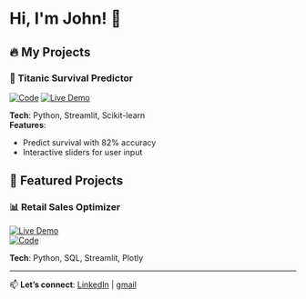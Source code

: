 # Hi, I'm John! 👋  

## 🔥 My Projects  

### 🚢 Titanic Survival Predictor  
[![Code](https://img.shields.io/badge/View_Code-GitHub-black)](https://github.com/johnshiferaw/titanic-survival-app) 
[![Live Demo](https://img.shields.io/badge/Try_Live-Streamlit-FF4B4B)](https://johnshiferaw-titanic-survival-app.streamlit.app/)  

**Tech**: Python, Streamlit, Scikit-learn  
**Features**:  
- Predict survival with 82% accuracy  
- Interactive sliders for user input  








## 🚀 Featured Projects  
### 📊 Retail Sales Optimizer  
[![Live Demo](https://img.shields.io/badge/TRY_IT-LIVE-FF4B4B)](https://johnshiferaw-retail-sales.streamlit.app/)  
[![Code](https://img.shields.io/badge/VIEW_CODE-GitHub-black)](https://github.com/johnshiferaw/retail-sales)  

**Tech**: Python, SQL, Streamlit, Plotly  




---

📫 **Let’s connect**: [LinkedIn](https://www.linkedin.com/in/yohannes-shiferaw-107231360) | [gmail](mailto:yohannesshiferawameha@gmail.com)
